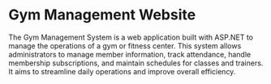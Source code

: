 # **Gym Management Website**
The Gym Management System is a web application built with ASP.NET to manage the operations of a gym or fitness center. This system allows administrators to manage member information, track attendance, handle membership subscriptions, and maintain schedules for classes and trainers. It aims to streamline daily operations and improve overall efficiency.
